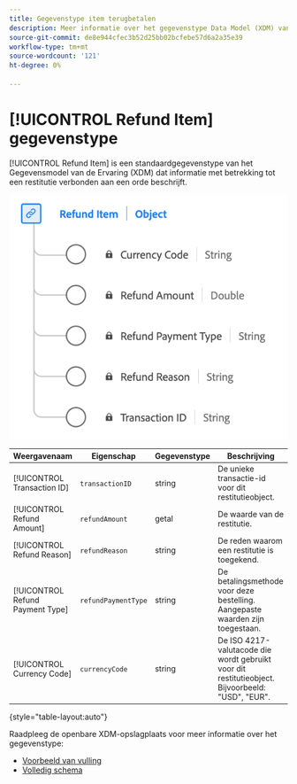 ```yaml
---
title: Gegevenstype item terugbetalen
description: Meer informatie over het gegevenstype Data Model (XDM) van het gegevensmodel Beleving van item herstellen.
source-git-commit: de8e944cfec3b52d25bb02bcfebe57d6a2a35e39
workflow-type: tm+mt
source-wordcount: '121'
ht-degree: 0%

---
```


# [!UICONTROL Refund Item] gegevenstype

[!UICONTROL Refund Item] is een standaardgegevenstype van het Gegevensmodel van de Ervaring (XDM) dat informatie met betrekking tot een restitutie verbonden aan een orde beschrijft.

![Een diagram van het gegevenstype Item terugbetalen.](../images/data-types/refund-item.png)

| Weergavenaam | Eigenschap | Gegevenstype | Beschrijving |
|--------------------|-----------------------|-----------|---------------------------------------------------------------------------------------------------|
| [!UICONTROL Transaction ID] | `transactionID` | string | De unieke transactie-id voor dit restitutieobject. |
| [!UICONTROL Refund Amount] | `refundAmount` | getal | De waarde van de restitutie. |
| [!UICONTROL Refund Reason] | `refundReason` | string | De reden waarom een restitutie is toegekend. |
| [!UICONTROL Refund Payment Type] | `refundPaymentType` | string | De betalingsmethode voor deze bestelling. Aangepaste waarden zijn toegestaan. |
| [!UICONTROL Currency Code] | `currencyCode` | string | De ISO 4217-valutacode die wordt gebruikt voor dit restitutieobject. Bijvoorbeeld: &quot;USD&quot;, &quot;EUR&quot;. |

{style="table-layout:auto"}

Raadpleeg de openbare XDM-opslagplaats voor meer informatie over het gegevenstype:

* [Voorbeeld van vulling](https://github.com/adobe/xdm/blob/master/components/datatypes/refunditem.example.1.json)
* [Volledig schema](https://github.com/adobe/xdm/blob/master/components/datatypes/refunditem.schema.json)
